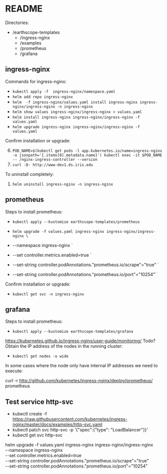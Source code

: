 # README

Directories: 
* /earthscope-templates
    * /ingress-nginx
    * /examples
    * /prometheus
    * /grafana


## ingress-nginx

Commands for ingress-nginx:
-    `kubectl apply -f  ingress-nginx/namespace.yaml`
-    `helm add repo ingress-nginx`
-    `helm  -f ingress-nginx/values.yaml install ingress-nginx ingress-nginx/ingress-nginx -n ingress-nginx`
-    `helm show values ingress-nginx/ingress-nginx > values.yaml`
-    `helm install ingress-nginx ingress-nginx/ingress-nginx -f values.yaml`
-    `helm upgrade ingress-nginx ingress-nginx/ingress-nginx -f values.yaml`

Confirm installation or upgrade:

6.   `POD_NAME=$(kubectl get pods -l app.kubernetes.io/name=ingress-nginx -o jsonpath='{.items[0].metadata.name}') kubectl exec -it $POD_NAME -- /nginx-ingress-controller --version`
7.   `curl -D- http://www-dev1.ds.iris.edu`

To uninstall completely:

1.  `helm uninstall ingress-nginx -n ingress-nginx`

## prometheus

Steps to install prometheus:

- `kubectl apply --kustomize earthscope-templates/prometheus`

-  `helm upgrade -f values.yaml ingress-nginx ingress-nginx/ingress-nginx \`
-   --namespace ingress-nginx \`
-   --set controller.metrics.enabled=true \`
-   --set-string controller.podAnnotations."prometheus\.io/scrape"="true" \`
-   --set-string controller.podAnnotations."prometheus\.io/port"="10254"`


Confirm installation or upgrade:

-  `kubectl get svc -n ingress-nginx`

##  grafana


Steps to install prometheus:

- `kubectl apply --kustomize earthscope-templates/grafana`



https://kubernetes.github.io/ingress-nginx/user-guide/monitoring/
Todo?
Obtain the IP address of the nodes in the running cluster:

-   `kubectl get nodes -o wide`

In some cases where the node only have internal IP addresses we need to execute:

curl -r http://github.com/kubernetes/ingress-nginx/deploy/prometheus/ prometheus

## Test service http-svc
- kubectl create -f https://raw.githubusercontent.com/kubernetes/ingress-nginx/master/docs/examples/http-svc.yaml
- kubectl patch svc http-svc -p '{"spec":{"type": "LoadBalancer"}}'
- kubectl get svc http-svc

helm upgrade -f values.yaml ingress-nginx ingress-nginx/ingress-nginx \
--namespace ingress-nginx \
--set controller.metrics.enabled=true \
--set-string controller.podAnnotations."prometheus\.io/scrape"="true" \
--set-string controller.podAnnotations."prometheus\.io/port"="10254"
